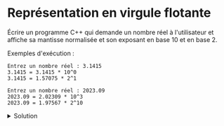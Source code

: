 # Représentation en virgule flotante

Écrire un programme C++ qui demande un nombre réel à l'utilisateur et affiche sa mantisse normalisée et son exposant en base 10 et en base 2.

Exemples d'exécution : 

~~~
Entrez un nombre réel : 3.1415
3.1415 = 3.1415 * 10^0
3.1415 = 1.57075 * 2^1
~~~

~~~
Entrez un nombre réel : 2023.09
2023.09 = 2.02309 * 10^3
2023.09 = 1.97567 * 2^10
~~~

<details>
<summary>Solution</summary>

~~~cpp
#include <iostream>

using namespace std;

void calculer_representation( double r, double base,
                              double& mantisse, int& exposant ) {
   mantisse = r;
   exposant = 0;
   while (mantisse < 1) {
      mantisse *= base;
      --exposant;
   }
   while (mantisse >= base) {
      mantisse /= base;
      ++exposant;
   }
}

int main() {

   cout << "Entrez un nombre réel : ";
   double r; cin >> r;

   double mantisse;
   int exposant;
   
   calculer_representation(r, 10., mantisse, exposant);
   cout << r << " = " << mantisse << " * 10^" << exposant << endl;
   
   calculer_representation(r, 2., mantisse, exposant);
   cout << r << " = " << mantisse << " * 2^" << exposant << endl;
}
~~~
</details>


